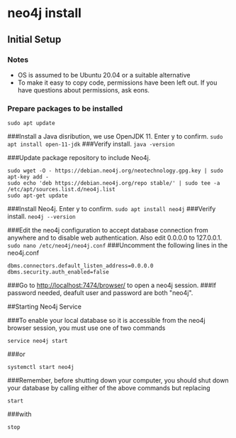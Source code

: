 # neo4j install

## Initial Setup

### Notes

* OS is assumed to be Ubuntu 20.04 or a suitable alternative
* To make it easy to copy code, permissions have been left out. If you have questions about permissions, ask eons.

### Prepare packages to be installed
`sudo apt update`

###Install a Java disribution, we use OpenJDK 11. Enter y to confirm.
`sudo apt install open-11-jdk`
###Verify install.
`java -version`

###Update package repository to include Neo4j.
```
sudo wget -O - https://debian.neo4j.org/neotechnology.gpg.key | sudo apt-key add -
sudo echo 'deb https://debian.neo4j.org/repo stable/' | sudo tee -a /etc/apt/sources.list.d/neo4j.list
sudo apt-get update
```

###Install Neo4j. Enter y to confirm.
`sudo apt install neo4j`
###Verify install.
`neo4j --version`

###Edit the neo4j configuration to accept database connection from anywhere and to disable web authentication. Also edit 0.0.0.0 to 127.0.0.1.
`sudo nano /etc/neo4j/neo4j.conf`
###Uncomment the following lines in the neo4j.conf
```
dbms.connectors.default_listen_address=0.0.0.0
dbms.security.auth_enabled=false
```

###Go to <http://localhost:7474/browser/> to open a neo4j session.
###If password needed, deafult user and password are both "neo4j".


##Starting Neo4j Service

###To enable your local database so it is accessible from the neo4j browser session, you must use one of two commands

`service neo4j start`

###or

`systemctl start neo4j`

###Remember, before shutting down your computer, you should shut down your database by calling either of the above commands but replacing

`start`

###with

`stop`